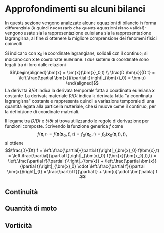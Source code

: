 Approfondimenti su alcuni bilanci
=================================

In questa sezione vengono analizzate alcune equazioni di bilancio in
forma differenziale (è quindi necessario che queste equazioni siano
valide!): vengono usate sia la rappresentazione euleriana sia la
rappresentazione lagrangiana, al fine di ottenere la migliore
comprensione dei fenomeni fisici coinvolti.

Si indicano con $\bm{x}_0$ le coordinate lagrangiane, solidali con il
continuo; si indicano con $\bm{x}$ le coordinate euleriane. I due
sistemi di coordinate sono legati tra di loro dalle relazioni
$$\begin{aligned}
 \bm{x} = \bm{x}(\bm{x}_0,t) \\
 \frac{D \bm{x}}{D t} = \left.\frac{\partial \bm{x}}{\partial t}\right|_{\bm{x}_0} = 
 \bm{u}
\end{aligned}$$ La derivata $\partial/\partial t$ indica la derivata
temporale fatta a coordinata euleriana $\bm{x}$ costante. La derivata
materiale $D/D t$ indica la derivata fatta \"a coordinata lagrangiana\"
costante e rappresenta quindi la variazione temporale di una quantità
legata alla particella materiale, che si muove come il continuo, per la
definizione di coordinate materiali.

Il legame tra $D/Dt$ e $\partial/\partial t$ si trova utilizzando le
regole di derivazione per funzioni composte. Scrivendo la funzione
generica $f$ come $$f(\bm{x},t) = f(\bm{x}(\bm{x}_0,t),t)
  = f_0(\bm{x}_0,t) = f_0(\bm{x}_0(\bm{x},t),t) ,$$ si ottiene
$$\frac{D}{Dt} f = \left.\frac{\partial}{\partial t}\right|_{\bm{x}_0} f(\bm{x},t) =
   \left.\frac{\partial}{\partial t}\right|_{\bm{x}_0} f(\bm{x}(\bm{x_0},t),t) = 
   \left.\frac{\partial f}{\partial t}\right|_{\bm{x}} +
   \left.\frac{\partial \bm{x}}{\partial t}\right|_{\bm{x}_0} \cdot
   \left.\frac{\partial f}{\partial \bm{x}}\right|_{t}
   = \frac{\partial f}{\partial t} +
    \bm{u} \cdot \bm{\nabla} f .$$

Continuità
----------

Quantità di moto
----------------

Vorticità
---------
